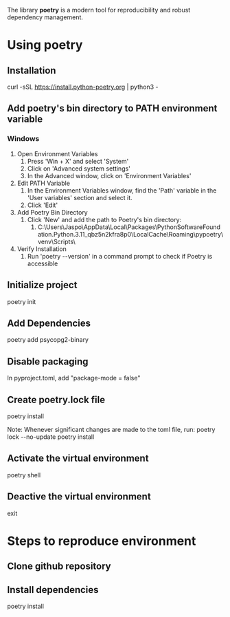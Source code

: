 The library **poetry** is a modern tool for reproducibility and robust dependency management. 

# Using poetry

## Installation
curl -sSL https://install.python-poetry.org | python3 -

## Add poetry's bin directory to PATH environment variable

### Windows
1. Open Environment Variables
   1. Press 'Win + X' and select 'System'
   2. Click on 'Advanced system settings'
   3. In the Advanced window, click on 'Environment Variables'
2. Edit PATH Variable
   1. In the Environment Variables window, find the 'Path' variable in the 'User variables' section and select it.
   2. Click 'Edit'
3. Add Poetry Bin Directory
   1. Click 'New' and add the path to Poetry's bin directory:
      1. C:\Users\Jaspo\AppData\Local\Packages\PythonSoftwareFoundation.Python.3.11_qbz5n2kfra8p0\LocalCache\Roaming\pypoetry\venv\Scripts\
4. Verify Installation
   1. Run 'poetry --version' in a command prompt to check if Poetry is accessible


## Initialize project
poetry init

## Add Dependencies
poetry add psycopg2-binary

## Disable packaging
In pyproject.toml, add "package-mode = false"

## Create poetry.lock file
poetry install

Note: Whenever significant changes are made to the toml file, run:
poetry lock --no-update
poetry install

## Activate the virtual environment
poetry shell

## Deactive the virtual environment
exit

# Steps to reproduce environment

## Clone github repository

## Install dependencies
poetry install
